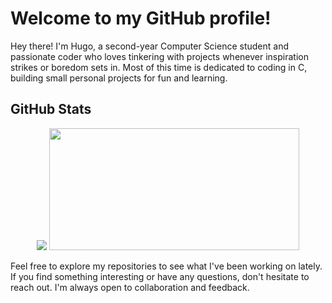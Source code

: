 # Welcome to my GitHub profile!

Hey there! I'm Hugo, a second-year Computer Science student and passionate coder who loves tinkering with projects whenever inspiration strikes or boredom sets in. Most of this time is dedicated to coding in C, building small personal projects for fun and learning.

## GitHub Stats

<div align="center">

  <img src="https://github-readme-stats.vercel.app/api?username=hugo-russeil&theme=dark&show_icons=true">
  <img src="https://github-readme-stats.vercel.app/api/top-langs/?username=hugo-russeil&layout=compact&theme=dark" width="400" height="195">

</div>

Feel free to explore my repositories to see what I've been working on lately. If you find something interesting or have any questions, don't hesitate to reach out. I'm always open to collaboration and feedback.

